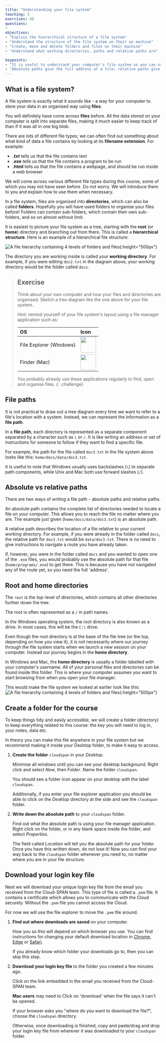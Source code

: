 ```yaml
---
title: "Understanding your file system"
teaching: 5
exercises: 40
questions:
- 
objectives:
- "Explain the hierarchical structure of a file system"
- "Understand the structure of the file system on their on machine"
- "Create, move and delete folders and files on their machine"
- "Understand what working directories, paths and relative paths are"

keypoints:
- "It is useful to understand your computer's file system so you can navigate it with ease"
- "Absolute paths give the full address of a file; relative paths give the location relative to the current working directory"
---
```

## What is a file system?

A file system is exactly what it sounds like - a way for your computer to store your data in an organised way using **files**.

You will definitely have come across **files** before. All the data stored on your computer is split into separate files, making it much easier to keep track of than if it was all in one big blob. 

There are lots of different file types; we can often find out something about what kind of data a file contains by looking at its **filename extension**. For example:
- **.txt** tells us that the file contains text
- **.exe** tells us that the file contains a program to be run
- **.html** tells us that the file contains a webpage, and should be run inside a web browser

We will come across various different file types during this course, some of which you may not have seen before. Do not worry. We will introduce them to you and explain how to use them when necessary.

In a file system, files are organised into **directories**, which can also be called **folders**. Hopefully you will have used folders to organise your files before! Folders can contain sub-folders, which contain their own sub-folders, and so on almost without limit. 

It is easiest to picture your file system as a tree, starting with the **root** (or **home**) directory and branching out from there. This is called a **hierarchical structure**. Here is an example of a hierarchical file structure:

![A file hierarchy containing 4 levels of folders and files](../fig/file-system-hierarchy-graphic-2.png){:height="500px"}

The directory you are working inside is called your **working directory**. For example, if you were editing `doc2.txt` in the diagram above, your working directory would be the folder called `docs`.

> ## Exercise
> Think about your own computer and how your files and directories are organised. Sketch a tree diagram like the one above for your file system.
>
> Hint: remind yourself of your file system's layout using a file manager application such as:
>
>| OS  |Icon |
>|:---|:---|
>| File Explorer (Windows) | <img src="../fig/icon-file-explorer-windows.png" width="50px"> |
>| Finder (Mac) | <img src="../fig/icon-finder-mac.png" width="50px"> |
>
> You probably already use these applications regularly to find, open and organise files.
{: .challenge}

## File paths

It is not practical to draw out a tree diagram every time we want to refer to a file's location with a system. Instead, we can represent the information as a **file path**.

In a **file path**, each directory is represented as a separate component separated by a character such as `\` or `/`. It is like writing an address or set of instructions for someone to follow if they want to find a specific file.

For example, the path for the file called `doc3.txt` in the file system above looks like this:
`home/docs/data/doc3.txt`.

It is useful to note that Windows usually uses backslashes (`\`) to separate path components, while Unix and Mac both use forward slashes (`/`).

## Absolute vs relative paths

There are two ways of writing a file path - absolute paths and relative paths.

An absolute path contains the complete list of directories needed to locate a file on your computer. This allows you to reach the file no matter where you are. The example just given (`home/docs/data/doc3.txt`) is an absolute path.

A relative path describes the location of a file relative to your current working directory. For example, if you were already in the folder called `docs`, the relative path for `doc3.txt` would be `data/doc3.txt`. There is no need to give instructions to navigate a route you have already taken.

If, however, you were in the folder called `docs` and you wanted to open one of the `.exe` files, you would probably use the absolute path for that file (`home/programs/.exe`) to get there. This is because you have not navigated any of the route yet, so you need the full 'address'.

## Root and home directories

The `root` is the top-level of directories, which contains all other directories further down the tree.

The root is often represented as a `/` in path names. 

In the Windows operating system, the root directory is also known as a drive. In most cases, this will be the `C:\` drive.

Even though the root directory is at the base of the file tree (or the top, depending on how you view it), it is not necessarily where our journey through the file system starts when we launch a new session on your computer. Instead our journey begins in the **home directory**.

In Windows and Mac, the **home directory** is usually a folder labelled with your computer's username. All of your personal files and directories can be found inside this folder. This is where your computer assumes you want to start browsing from when you open your file manager.

This would make the file system we looked at earlier look like this:
![A file hierarchy containing 4 levels of folders and files](../fig/file-system-hierarchy-graphic-with-root.png){:height="500px"}

## Create a folder for the course

To keep things tidy and easily accessible, we will create a folder (directory) to keep everything related to this course: the key you will need to log in, your notes, data etc. 

In theory you can make this file anywhere in your file system but we recommend making it inside your Desktop folder, to make it easy to access.

1. **Create the folder** `cloudspan` in your *Desktop*.

   Minimise all windows until you can see your desktop background. Right click and select *New*, then *Folder*. Name the folder `cloudspan`.

   You should see a folder icon appear on your desktop with the label `cloudspan`.

   Additionally, if you enter your file explorer application you should be able to click on the *Desktop* directory at the side and see the `cloudspan` folder.

2. **Write down the absolute path** to your `cloudspan` folder.

   Find out what the absolute path is using your file manager application. Right click on the folder, or in any blank space inside the folder, and select *Properties*.

   The field called *Location* will tell you the absolute path for your folder. Once you have this written down, do not lose it! Now you can find your way back to the `cloudspan` folder whenever you need to, no matter where you are in your file structure.

## Download your login key file

Next we will download your unique login key file from the email you received from the Cloud-SPAN team. This type of file is called a `.pem` file. It contains a certificate which allows you to communicate with the Cloud securely. Without the `.pem` file you cannot access the Cloud.

For now we will use the file explorer to move the `.pem` file around.

1. **Find out where downloads are saved** on your computer.

   How you so this will depend on which browser you use. You can find instructions for changing your default download location in [Chrome](https://support.google.com/chrome/answer/95759?hl=en-GB&co=GENIE.Platform%3DDesktop), [Edge](https://support.microsoft.com/en-us/microsoft-edge/find-where-your-browser-is-saving-downloads-d3e83af6-68bb-aa90-3167-eeb657013902) or [Safari](https://support.apple.com/en-gb/guide/safari/sfri40598/mac).

   If you already know which folder your downloads go to, then you can skip this step.

2. **Download your login key file** to the folder you created a few minutes ago.

   Click on the link embedded in the email you received from the Cloud-SPAN team.
   
   **Mac users** may need to Click on 'download' when the file says it can't be opened.

   If your browser asks you "where do you want to download the file?", choose the `cloudspan` directory.

   Otherwise, once downloading is finished, copy and paste/drag and drop your login key file from wherever it was downloaded to your `cloudspan` folder.

